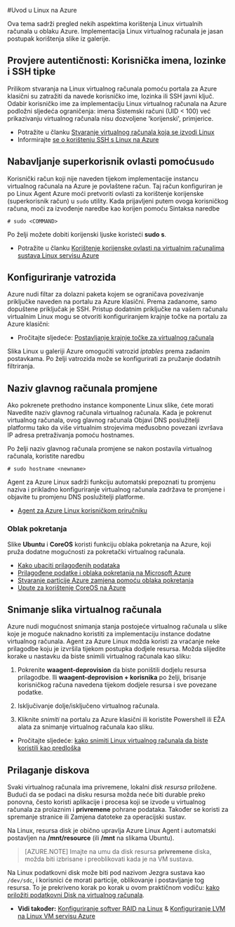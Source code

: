 <properties
    pageTitle="Uvod u Linux u Azure | Microsoft Azure"
    description="Dodatne informacije o korištenju Linux virtualnim strojevima na Azure."
    services="virtual-machines-linux"
    documentationCenter="python"
    authors="szarkos"
    manager="timlt"
    editor=""
    tags="azure-resource-manager,azure-service-management"/>

<tags
    ms.service="virtual-machines-linux"
    ms.workload="infrastructure-services"
    ms.tgt_pltfrm="vm-linux"
    ms.devlang="na"
    ms.topic="article"
    ms.date="08/24/2016"
    ms.author="szark"/>

#<a name="introduction-to-linux-on-azure"></a>Uvod u Linux na Azure

Ova tema sadrži pregled nekih aspektima korištenja Linux virtualnih računala u oblaku Azure. Implementacija Linux virtualnog računala je jasan postupak korištenja slike iz galerije.


## <a name="authentication-usernames-passwords-and-ssh-keys"></a>Provjere autentičnosti: Korisnička imena, lozinke i SSH tipke

Prilikom stvaranja na Linux virtualnog računala pomoću portala za Azure klasični su zatražiti da navede korisničko ime, lozinka ili SSH javni ključ. Odabir korisničko ime za implementaciju Linux virtualnog računala na Azure podložni sljedeća ograničenja: imena Sistemski računi (UID < 100) već prikazivanju virtualnog računala nisu dozvoljene 'korijenski', primjerice.


 - Potražite u članku [Stvaranje virtualnog računala koja se izvodi Linux](virtual-machines-linux-quick-create-cli.md)
 - Informirajte [se o korištenju SSH s Linux na Azure](virtual-machines-linux-mac-create-ssh-keys.md)


## <a name="obtaining-superuser-privileges-using-sudo"></a>Nabavljanje superkorisnik ovlasti pomoću`sudo`

Korisnički račun koji nije naveden tijekom implementacije instancu virtualnog računala na Azure je povlaštene račun. Taj račun konfiguriran je po Linux Agent Azure moći pretvoriti ovlasti za korištenje korijenske (superkorisnik račun) u `sudo` utility. Kada prijavljeni putem ovoga korisničkog računa, moći za izvođenje naredbe kao korijen pomoću Sintaksa naredbe

    # sudo <COMMAND>

Po želji možete dobiti korijenski ljuske koristeći **sudo s**.

- Potražite u članku [Korištenje korijenske ovlasti na virtualnim računalima sustava Linux servisu Azure](virtual-machines-linux-use-root-privileges.md)


## <a name="firewall-configuration"></a>Konfiguriranje vatrozida

Azure nudi filtar za dolazni paketa kojem se ograničava povezivanje priključke naveden na portalu za Azure klasični. Prema zadanome, samo dopuštene priključak je SSH. Pristup dodatnim priključke na vašem računalu virtualnim Linux mogu se otvoriti konfiguriranjem krajnje točke na portalu za Azure klasični:

 - Pročitajte sljedeće: [Postavljanje krajnje točke za virtualnog računala](virtual-machines-windows-classic-setup-endpoints.md)

Slika Linux u galeriji Azure omogućiti vatrozid *iptables* prema zadanim postavkama. Po želji vatrozida može se konfigurirati za pružanje dodatnih filtriranja.


## <a name="hostname-changes"></a>Naziv glavnog računala promjene

Ako pokrenete prethodno instance komponente Linux slike, ćete morati Navedite naziv glavnog računala virtualnog računala. Kada je pokrenut virtualnog računala, ovog glavnog računala Objavi DNS poslužitelji platformu tako da više virtualnim strojevima međusobno povezani izvršava IP adresa pretraživanja pomoću hostnames.

Po želji naziv glavnog računala promjene se nakon postavila virtualnog računala, koristite naredbu

    # sudo hostname <newname>

Agent za Azure Linux sadrži funkciju automatski prepoznati tu promjenu naziva i prikladno konfiguriranje virtualnog računala zadržava te promjene i objavite tu promjenu DNS poslužitelji platforme.

 - [Agent za Azure Linux korisničkom priručniku](virtual-machines-linux-agent-user-guide.md)

### <a name="cloud-init"></a>Oblak pokretanja
Slike **Ubuntu** i **CoreOS** koristi funkciju oblaka pokretanja na Azure, koji pruža dodatne mogućnosti za pokretački virtualnog računala.

 - [Kako ubaciti prilagođenih podataka](virtual-machines-windows-classic-inject-custom-data.md)
 - [Prilagođene podatke i oblaka pokretanja na Microsoft Azure](https://azure.microsoft.com/blog/2014/04/21/custom-data-and-cloud-init-on-windows-azure/)
 - [Stvaranje particije Azure zamjena pomoću oblaka pokretanja](https://wiki.ubuntu.com/AzureSwapPartitions)
 - [Upute za korištenje CoreOS na Azure](https://coreos.com/os/docs/latest/booting-on-azure.html)


## <a name="virtual-machine-image-capture"></a>Snimanje slika virtualnog računala

Azure nudi mogućnost snimanja stanja postojeće virtualnog računala u slike koje je moguće naknadno koristiti za implementaciju instance dodatne virtualnog računala. Agent za Azure Linux možda koristi za vraćanje neke prilagodbe koju je izvršila tijekom postupka dodjele resursa. Možda slijedite korake u nastavku da biste snimili virtualnog računala kao sliku:

1. Pokrenite **waagent-deprovision** da biste poništili dodjelu resursa prilagodbe. Ili **waagent-deprovision + korisnika** po želji, brisanje korisničkog računa navedena tijekom dodjele resursa i sve povezane podatke.

2. Isključivanje dolje/isključeno virtualnog računala.

3. Kliknite *snimiti* na portalu za Azure klasični ili koristite Powershell ili EŽA alata za snimanje virtualnog računala kao sliku.

 - Pročitajte sljedeće: [kako snimiti Linux virtualnog računala da biste koristili kao predloška](virtual-machines-linux-classic-capture-image.md)


## <a name="attaching-disks"></a>Prilaganje diskova

Svaki virtualnog računala ima privremene, lokalni *disk resursa* priložene. Budući da se podaci na disku resursa možda neće biti durable preko ponovna, često koristi aplikacije i procesa koji se izvode u virtualnog računala za prolaznim i **privremene** pohrane podataka. Također se koristi za spremanje stranice ili Zamjena datoteke za operacijski sustav.

Na Linux, resursa disk je obično upravlja Azure Linux Agent i automatski postavljen na **/mnt/resource** (ili **/mnt** na slikama Ubuntu).


>[AZURE.NOTE] Imajte na umu da disk resursa **privremene** diska, možda biti izbrisane i preoblikovati kada je na VM sustava.

Na Linux podatkovni disk može biti pod nazivom Jezgra sustava kao `/dev/sdc`, i korisnici će morati particije, oblikovanje i postavljanje tog resursa. To je prekriveno korak po korak u ovom praktičnom vodiču: [kako priložiti podatkovni Disk na virtualnog računala](virtual-machines-linux-classic-attach-disk.md).

 - **Vidi također:** [Konfiguriranje softver RAID na Linux](virtual-machines-linux-configure-raid.md)  &  [Konfiguriranje LVM na Linux VM servisu Azure](virtual-machines-linux-configure-lvm.md)

